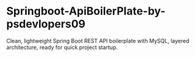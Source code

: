 # Springboot-ApiBoilerPlate-by-psdevlopers09
Clean, lightweight Spring Boot REST API boilerplate with MySQL, layered architecture, ready for quick project startup.
